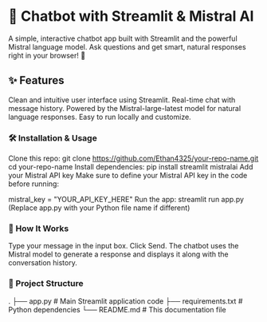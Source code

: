 # 🤖 Chatbot with Streamlit & Mistral AI

A simple, interactive chatbot app built with Streamlit and the powerful Mistral language model. Ask questions and get smart, natural responses right in your browser! 🚀

## ✨ Features

Clean and intuitive user interface using Streamlit.
Real-time chat with message history.
Powered by the Mistral-large-latest model for natural language responses.
Easy to run locally and customize.
### 🛠️ Installation & Usage

Clone this repo:
git clone https://github.com/Ethan4325/your-repo-name.git
cd your-repo-name
Install dependencies:
pip install streamlit mistralai
Add your Mistral API key
Make sure to define your Mistral API key in the code before running:

mistral_key = "YOUR_API_KEY_HERE"
Run the app:
streamlit run app.py
(Replace app.py with your Python file name if different)

### 💬 How It Works

Type your message in the input box.
Click Send.
The chatbot uses the Mistral model to generate a response and displays it along with the conversation history.
### 📂 Project Structure

.
├── app.py            # Main Streamlit application code
├── requirements.txt  # Python dependencies
└── README.md         # This documentation file
